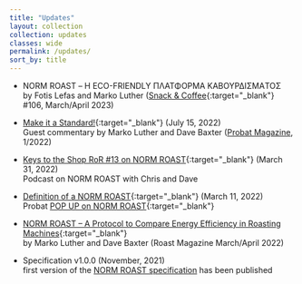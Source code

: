 ```yaml
---
title: "Updates"
layout: collection
collection: updates
classes: wide
permalink: /updates/
sort_by: title
---
```


- NORM ROAST – Η ECO-FRIENDLY ΠΛΑΤΦΟΡΜΑ ΚΑΒΟΥΡ∆ΙΣΜΑTOΣ  
by Fotis Lefas and Marko Luther ([Snack & Coffee](https://www.forumsa.gr/ekdoseis/snack-coffee/){:target="_blank"} #106, March/April 2023)

- [Make it a Standard!](https://www.probat.com/epaper-probatmagazine_1_2022_Kunden/epaper/ausgabe.pdf){:target="_blank"} (July 15, 2022)  
Guest commentary by Marko Luther and Dave Baxter ([Probat Magazine](https://www.probat.com/en/company/news/probat-magazine), 1/2022)

- [Keys to the Shop RoR #13 on NORM ROAST](https://keystotheshop.com/2022/03/ror-13-the-norm-roast-protocol-w-dave-baxter/){:target="_blank"} (March 31, 2022)  
Podcast on NORM ROAST with Chris and Dave

- [Definition of a NORM ROAST](https://www.probat.com/en/events/detail/show/definition-of-a-norm-roast_276/){:target="_blank"} (March 11, 2022)  
Probat [POP UP on NORM ROAST](https://www.youtube.com/watch?v=MmVuMpGIv74){:target="_blank"}

- [NORM ROAST – A Protocol to Compare Energy Efficiency in Roasting Machines](https://www.roastmagazine.com/stories/norm-roast-a-protocol-to-compare-energy-efficiency-in-roasting-machines){:target="_blank"}  
by Marko Luther and Dave Baxter (Roast Magazine March/April 2022)  

<!---
link above might change to the stable one below on release of the next edition:
http://roastmagazine.com/shop/backissues/marapr22/Roast_Feature_NORMROAST.html
-->

- Specification v1.0.0 (November, 2021)  
 first version of the [NORM ROAST specification](/specification/) has been published